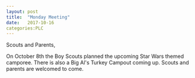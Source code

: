 ```yaml
---
layout: post
title:  "Monday Meeting"
date:   2017-10-16
categories:PLC
---
```

Scouts and Parents,

On October 8th the Boy Scouts planned the upcoming Star Wars themed camporee. There
is also a Big Al's Turkey Campout coming up. Scouts and parents are welcomed to come. 
